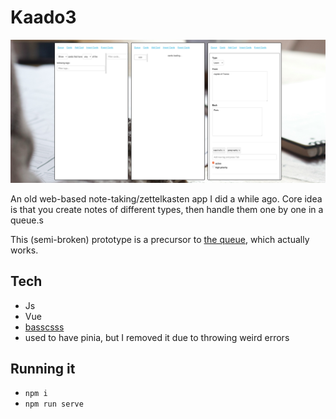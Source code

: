 # Kaado3

![](screenshot.png)

An old web-based note-taking/zettelkasten app I did a while ago.
Core idea is that you create notes of different types, then handle them one by one in a queue.s

This (semi-broken) prototype is a precursor to [the queue](https://github.com/koljapluemer/obsidian-the-queue), which actually works.

## Tech

- Js
- Vue
- [basscsss](https://basscss.com/)
- used to have pinia, but I removed it due to throwing weird errors

## Running it

- `npm i`
- `npm run serve`